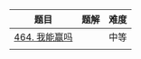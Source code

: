 | 题目                                                     | 题解 | 难度 |
| -------------------------------------------------------- | ---- | ---- |
| [464. 我能赢吗](https://leetcode.cn/problems/can-i-win/) |      | 中等 |
|                                                          |      |      |

